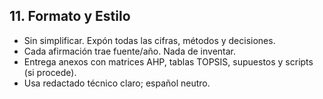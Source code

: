 ## 11. Formato y Estilo

*   Sin simplificar. Expón todas las cifras, métodos y decisiones.
*   Cada afirmación trae fuente/año. Nada de inventar.
*   Entrega anexos con matrices AHP, tablas TOPSIS, supuestos y scripts (si procede).
*   Usa redactado técnico claro; español neutro.



